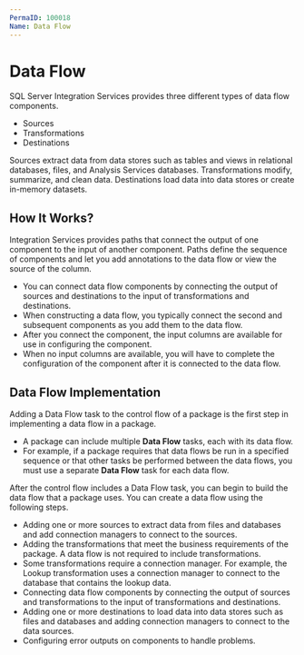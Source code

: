 ```yaml
---
PermaID: 100018
Name: Data Flow
---
```


# Data Flow

SQL Server Integration Services provides three different types of data flow components. 

 - Sources
 - Transformations
 - Destinations 

Sources extract data from data stores such as tables and views in relational databases, files, and Analysis Services databases. Transformations modify, summarize, and clean data. Destinations load data into data stores or create in-memory datasets.

## How It Works?

Integration Services provides paths that connect the output of one component to the input of another component. Paths define the sequence of components and let you add annotations to the data flow or view the source of the column.

 - You can connect data flow components by connecting the output of sources and destinations to the input of transformations and destinations. 
 - When constructing a data flow, you typically connect the second and subsequent components as you add them to the data flow. 
 - After you connect the component, the input columns are available for use in configuring the component. 
 - When no input columns are available, you will have to complete the configuration of the component after it is connected to the data flow. 

## Data Flow Implementation

Adding a Data Flow task to the control flow of a package is the first step in implementing a data flow in a package. 

 - A package can include multiple **Data Flow** tasks, each with its data flow. 
 - For example, if a package requires that data flows be run in a specified sequence or that other tasks be performed between the data flows, you must use a separate **Data Flow** task for each data flow.

After the control flow includes a Data Flow task, you can begin to build the data flow that a package uses. You can create a data flow using the following steps.

 - Adding one or more sources to extract data from files and databases and add connection managers to connect to the sources.
 - Adding the transformations that meet the business requirements of the package. A data flow is not required to include transformations.
 - Some transformations require a connection manager. For example, the Lookup transformation uses a connection manager to connect to the database that contains the lookup data.
 - Connecting data flow components by connecting the output of sources and transformations to the input of transformations and destinations.
 - Adding one or more destinations to load data into data stores such as files and databases and adding connection managers to connect to the data sources.
 - Configuring error outputs on components to handle problems.
